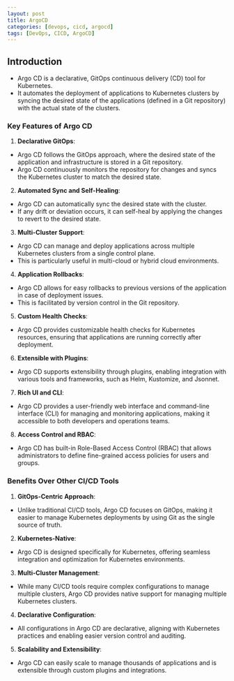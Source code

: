 ```yaml
---
layout: post
title: ArgoCD
categories: [devops, cicd, argocd]
tags: [DevOps, CICD, ArgoCD]
---
```


## Introduction
- Argo CD is a declarative, GitOps continuous delivery (CD) tool for Kubernetes. 
- It automates the deployment of applications to Kubernetes clusters by syncing the desired state of the applications (defined in a Git repository) with the actual state of the clusters.

### Key Features of Argo CD

1. **Declarative GitOps**:
- Argo CD follows the GitOps approach, where the desired state of the application and infrastructure is stored in a Git repository. 
- Argo CD continuously monitors the repository for changes and syncs the Kubernetes cluster to match the desired state.

2. **Automated Sync and Self-Healing**:
- Argo CD can automatically sync the desired state with the cluster.
- If any drift or deviation occurs, it can self-heal by applying the changes to revert to the desired state.

3. **Multi-Cluster Support**:
- Argo CD can manage and deploy applications across multiple Kubernetes clusters from a single control plane. 
- This is particularly useful in multi-cloud or hybrid cloud environments.

4. **Application Rollbacks**:
- Argo CD allows for easy rollbacks to previous versions of the application in case of deployment issues. 
- This is facilitated by version control in the Git repository.

5. **Custom Health Checks**:
- Argo CD provides customizable health checks for Kubernetes resources, ensuring that applications are running correctly after deployment.

6. **Extensible with Plugins**:
- Argo CD supports extensibility through plugins, enabling integration with various tools and frameworks, such as Helm, Kustomize, and Jsonnet.

7. **Rich UI and CLI**:
- Argo CD provides a user-friendly web interface and command-line interface (CLI) for managing and monitoring applications, making it accessible to both developers and operations teams.

8. **Access Control and RBAC**:
- Argo CD has built-in Role-Based Access Control (RBAC) that allows administrators to define fine-grained access policies for users and groups.

### Benefits Over Other CI/CD Tools

1. **GitOps-Centric Approach**:
- Unlike traditional CI/CD tools, Argo CD focuses on GitOps, making it easier to manage Kubernetes deployments by using Git as the single source of truth.

2. **Kubernetes-Native**:
- Argo CD is designed specifically for Kubernetes, offering seamless integration and optimization for Kubernetes environments.

3. **Multi-Cluster Management**:
- While many CI/CD tools require complex configurations to manage multiple clusters, Argo CD provides native support for managing multiple Kubernetes clusters.

4. **Declarative Configuration**:
- All configurations in Argo CD are declarative, aligning with Kubernetes practices and enabling easier version control and auditing.

5. **Scalability and Extensibility**:
- Argo CD can easily scale to manage thousands of applications and is extensible through custom plugins and integrations.

